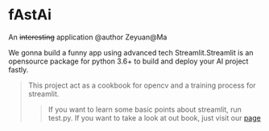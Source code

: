 # **fAstAi**
An ~~interesting~~ application
@author Zeyuan@Ma

We gonna build a funny app using advanced tech Streamlit.Streamlit is an opensource package for python 3.6+ to build and deploy your AI project fastly.

> This project act as a cookbook for opencv and a training process for streamlit.
>> If you want to learn some basic points about streamlit, run test.py.
>> If you want to take a look at out book, just visit our [page](http://106.12.105.160:8501)


